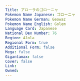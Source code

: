```yaml
---
﻿Title: アローラのゴローニャ
Pokemon Name Japanese: ゴローニャ
Pokemon Name German: Geowaz
Pokemon Name English: Golem
Language Card: Japanese
National Dex Number: 76
Region: Alola
Regional Form: true
Additional Form: false
Mega: false
Gigantamax: false
Cover: false
Link: 
Owned: 
---
```

